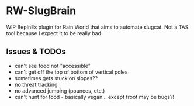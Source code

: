 # RW-SlugBrain
WIP BepInEx plugin for Rain World that aims to automate slugcat. Not a TAS tool because I expect it to be really bad.


## Issues & TODOs
- can't see food not "accessible"
- can't get off the top of bottom of vertical poles
- sometimes gets stuck on slopes??
- no threat tracking
- no advanced jumping (pounces, etc.)
- can't hunt for food - basically vegan... except froot may be bugs?!
